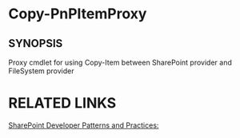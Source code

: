 # Copy-PnPItemProxy

## SYNOPSIS
Proxy cmdlet for using Copy-Item between SharePoint provider and FileSystem provider

# RELATED LINKS

[SharePoint Developer Patterns and Practices:](http://aka.ms/sppnp)